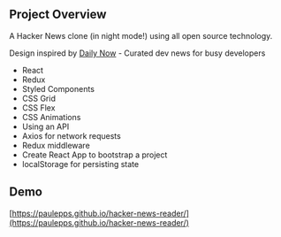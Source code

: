 ## Project Overview

A Hacker News clone (in night mode!) using all open source technology.

Design inspired by [Daily Now](https://www.dailynow.co/) - Curated dev news for busy developers

-   React
-   Redux
-   Styled Components
-   CSS Grid
-   CSS Flex
-   CSS Animations
-   Using an API
-   Axios for network requests
-   Redux middleware
-   Create React App to bootstrap a project
-   localStorage for persisting state


## Demo

[https://paulepps.github.io/hacker-news-reader/](https://paulepps.github.io/hacker-news-reader/)
